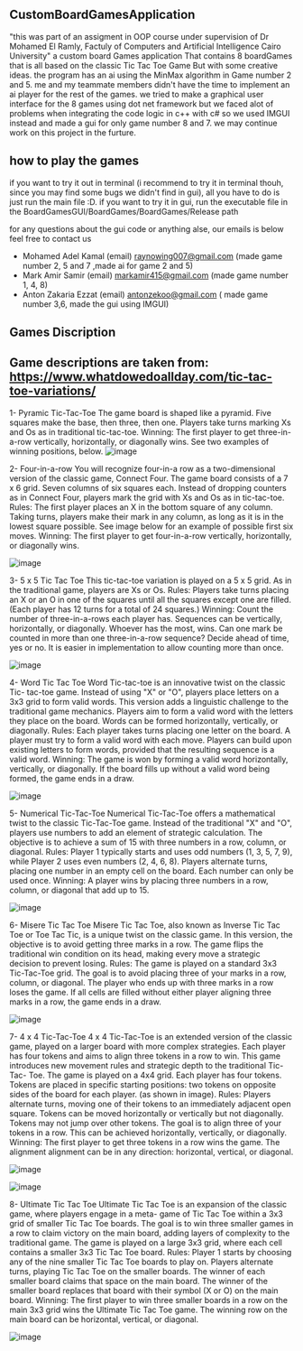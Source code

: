 ## CustomBoardGamesApplication
"this was part of an assigment in OOP course under supervision of Dr Mohamed El Ramly, Factuly of Computers and Artificial Intelligence Cairo University"
a custom board Games application That contains 8 boardGames that is all based on the classic Tic Tac Toe Game But with some creative ideas.
the program has an ai using the MinMax algorithm in Game number 2 and 5.
me and my teammate members didn't have the time to implement an ai player for the rest of the games.
we tried to make a graphical user interface for the 8 games using dot net framework but we faced alot of problems when integrating the code logic in c++ with c# so we used IMGUI instead and made a gui for only game number 8 and 7. we may continue work on this project in the furture.

## how to play the games 
if you want to try it out in terminal (i recommend to try it in terminal thouh, since you may find some bugs we didn't find in gui),
all you have to do is just run the main file :D.
if you want to try it in gui, run the executable file in the BoardGamesGUI/BoardGames/BoardGames/Release path

for any questions about the gui code or anything alse, our emails is below feel free to contact us

* Mohamed Adel Kamal (email) raynowing007@gmail.com (made game number 2, 5 and 7 ,made ai for game 2 and 5)
* Mark Amir Samir (email) markamir415@gmail.com (made game number 1, 4, 8)
* Anton Zakaria Ezzat (email) antonzekoo@gmail.com ( made game number 3,6, made the gui using IMGUI)


## Games Discription 
## Game descriptions are taken from: https://www.whatdowedoallday.com/tic-tac-toe-variations/

1- Pyramic Tic-Tac-Toe
The game board is shaped like a pyramid. Five squares make the base, then three, then one. Players
take turns marking Xs and Os as in traditional tic-tac-toe. Winning: The first player to get three-in-a-row vertically, horizontally, or diagonally wins. See
two examples of winning positions, below.
![image](https://github.com/user-attachments/assets/408eed0f-f97f-4157-b492-4332fb4ee4e5)

2- Four-in-a-row
You will recognize four-in-a row as a two-dimensional version of the classic game, Connect Four. The game board consists of a 7 x 6 grid. Seven columns of six squares each. Instead of dropping
counters as in Connect Four, players mark the grid with Xs and Os as in tic-tac-toe. Rules: The first player places an X in the bottom square of any column. Taking turns, players make
their mark in any column, as long as it is in the lowest square possible. See image below for an
example of possible first six moves. Winning: The first player to get four-in-a-row vertically, horizontally, or diagonally wins.

![image](https://github.com/user-attachments/assets/9215bf0d-b155-46a6-b0fa-d6e9d03b9e98)

3- 5 x 5 Tic Tac Toe
This tic-tac-toe variation is played on a 5 x 5 grid. As in the traditional game, players are Xs or Os. Rules: Players take turns placing an X or an O in
one of the squares until all the squares except one
are filled. (Each player has 12 turns for a total of
24 squares.)
Winning: Count the number of three-in-a-rows
each player has. Sequences can be vertically, horizontally, or diagonally. Whoever has the most, wins. Can one mark be counted in more than one
three-in-a-row sequence? Decide ahead of time, yes or no. It is easier in implementation to allow
counting more than once.

![image](https://github.com/user-attachments/assets/1fa535aa-5912-4e44-bfa6-434bc9a13896)

4- Word Tic Tac Toe
Word Tic-tac-toe is an innovative twist on the classic Tic-
tac-toe game. Instead of using "X" or "O", players place
letters on a 3x3 grid to form valid words. This version
adds a linguistic challenge to the traditional game
mechanics. Players aim to form a valid word with the
letters they place on the board. Words can be formed
horizontally, vertically, or diagonally. Rules: Each player takes turns placing one letter on the
board. A player must try to form a valid word with each
move. Players can build upon existing letters to form words, provided that the resulting sequence is
a valid word. Winning: The game is won by forming a valid word horizontally, vertically, or diagonally. If the
board fills up without a valid word being formed, the game ends in a draw.

![image](https://github.com/user-attachments/assets/92f9a6ff-421d-47a1-b89d-c79a3fd4a089)

5- Numerical Tic-Tac-Toe
Numerical Tic-Tac-Toe offers a mathematical twist to
the classic Tic-Tac-Toe game. Instead of the traditional "X" and "O", players use numbers to add an element of
strategic calculation. The objective is to achieve a sum
of 15 with three numbers in a row, column, or diagonal. Rules: Player 1 typically starts and uses odd numbers
(1, 3, 5, 7, 9), while Player 2 uses even numbers (2, 4, 6, 8). Players alternate turns, placing one number in an
empty cell on the board. Each number can only be used
once. Winning: A player wins by placing three numbers in a row, column, or diagonal that add up to 15.


![image](https://github.com/user-attachments/assets/c22d35fa-e532-4fbf-809e-041c3234316b)


6- Misere Tic Tac Toe
Misere Tic Tac Toe, also known as Inverse Tic Tac Toe or Toe Tac Tic, is a unique twist on the
classic game. In this version, the objective is to avoid
getting three marks in a row. The game flips the traditional
win condition on its head, making every move a strategic
decision to prevent losing. Rules: The game is played on a standard 3x3 Tic-Tac-Toe
grid. The goal is to avoid placing three of your marks in a
row, column, or diagonal. The player who ends up with
three marks in a row loses the game. If all cells are filled
without either player aligning three marks in a row, the
game ends in a draw.

![image](https://github.com/user-attachments/assets/b23686e9-ca5a-401f-8148-5af892cdaa9c)

7- 4 x 4 Tic-Tac-Toe
4 x 4 Tic-Tac-Toe is an extended version of the classic game, played on a larger board with more
complex strategies. Each player has four tokens and aims to
align three tokens in a row to win. This game introduces new
movement rules and strategic depth to the traditional Tic-Tac- Toe. The game is played on a 4x4 grid. Each player has four
tokens. Tokens are placed in specific starting positions: two
tokens on opposite sides of the board for each player. (as shown in image).
Rules: Players alternate turns, moving one of their tokens to
an immediately adjacent open square. Tokens can be moved
horizontally or vertically but not diagonally. Tokens may not jump over other tokens. The goal is to
align three of your tokens in a row. This can be achieved
horizontally, vertically, or diagonally. Winning: The first player to get three tokens in a row wins
the game. The alignment alignment can be in any direction: horizontal, vertical, or diagonal.

![image](https://github.com/user-attachments/assets/ca200314-94ee-4996-9d9e-a63c22de6368)

![image](https://github.com/user-attachments/assets/092351b6-a6ca-4cb8-bd63-8360cd4ed458)


8- Ultimate Tic Tac Toe
Ultimate Tic Tac Toe is an expansion of the
classic game, where players engage in a meta- game of Tic Tac Toe within a 3x3 grid of
smaller Tic Tac Toe boards. The goal is to win
three smaller games in a row to claim victory
on the main board, adding layers of complexity
to the traditional game. The game is played on
a large 3x3 grid, where each cell contains a
smaller 3x3 Tic Tac Toe board. Rules: Player 1 starts by choosing any of the
nine smaller Tic Tac Toe boards to play on. Players alternate turns, playing Tic Tac Toe on
the smaller boards. The winner of each smaller
board claims that space on the main board. The
winner of the smaller board replaces that board
with their symbol (X or O) on the main board. Winning: The first player to win three smaller boards in a row on the main 3x3 grid wins the
Ultimate Tic Tac Toe game. The winning row on the main board can be horizontal, vertical, or
diagonal.

![image](https://github.com/user-attachments/assets/6151d4f7-0fbc-4449-8733-bd5b97b70fe5)








